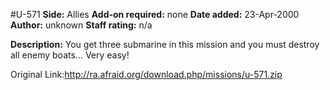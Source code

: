 #U-571
**Side:** Allies
**Add-on required:** none
**Date added:** 23-Apr-2000
**Author:** unknown
**Staff rating:** n/a

**Description:** You get three submarine in this mission and you must destroy all enemy boats... Very easy!

Original Link:http://ra.afraid.org/download.php/missions/u-571.zip
